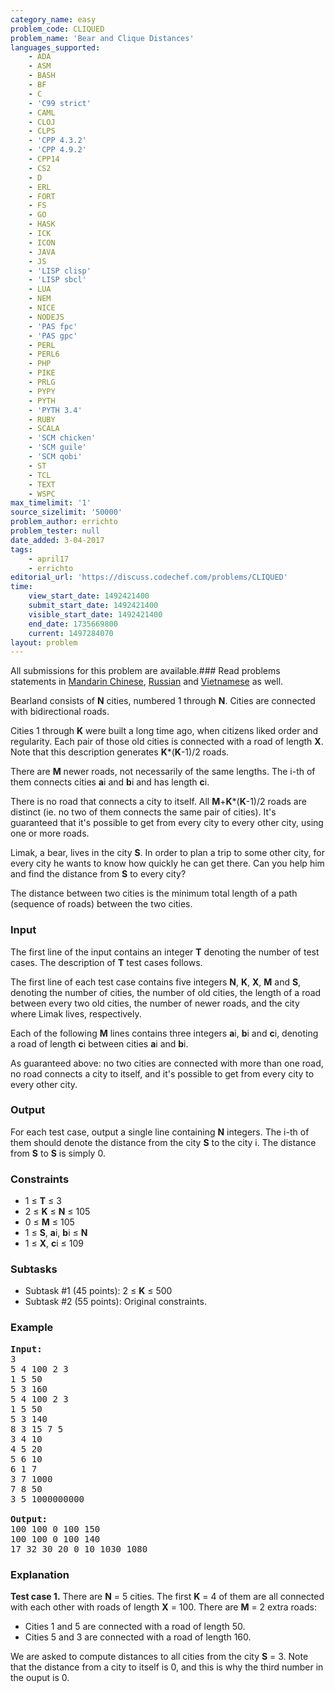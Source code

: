 ```yaml
---
category_name: easy
problem_code: CLIQUED
problem_name: 'Bear and Clique Distances'
languages_supported:
    - ADA
    - ASM
    - BASH
    - BF
    - C
    - 'C99 strict'
    - CAML
    - CLOJ
    - CLPS
    - 'CPP 4.3.2'
    - 'CPP 4.9.2'
    - CPP14
    - CS2
    - D
    - ERL
    - FORT
    - FS
    - GO
    - HASK
    - ICK
    - ICON
    - JAVA
    - JS
    - 'LISP clisp'
    - 'LISP sbcl'
    - LUA
    - NEM
    - NICE
    - NODEJS
    - 'PAS fpc'
    - 'PAS gpc'
    - PERL
    - PERL6
    - PHP
    - PIKE
    - PRLG
    - PYPY
    - PYTH
    - 'PYTH 3.4'
    - RUBY
    - SCALA
    - 'SCM chicken'
    - 'SCM guile'
    - 'SCM qobi'
    - ST
    - TCL
    - TEXT
    - WSPC
max_timelimit: '1'
source_sizelimit: '50000'
problem_author: errichto
problem_tester: null
date_added: 3-04-2017
tags:
    - april17
    - errichto
editorial_url: 'https://discuss.codechef.com/problems/CLIQUED'
time:
    view_start_date: 1492421400
    submit_start_date: 1492421400
    visible_start_date: 1492421400
    end_date: 1735669800
    current: 1497284070
layout: problem
---
```

All submissions for this problem are available.###  Read problems statements in [Mandarin Chinese](http://www.codechef.com/download/translated/APRIL17/mandarin/CLIQUED.pdf), [Russian](http://www.codechef.com/download/translated/APRIL17/russian/CLIQUED.pdf) and [Vietnamese](http://www.codechef.com/download/translated/APRIL17/vietnamese/CLIQUED.pdf) as well.

Bearland consists of **N** cities, numbered 1 through **N**. Cities are connected with bidirectional roads.

Cities 1 through **K** were built a long time ago, when citizens liked order and regularity. Each pair of those old cities is connected with a road of length **X**. Note that this description generates **K**\*(**K**-1)/2 roads.

There are **M** newer roads, not necessarily of the same lengths. The i-th of them connects cities **a**i and **b**i and has length **c**i.

There is no road that connects a city to itself. All **M**+**K**\*(**K**-1)/2 roads are distinct (ie. no two of them connects the same pair of cities). It's guaranteed that it's possible to get from every city to every other city, using one or more roads.

Limak, a bear, lives in the city **S**. In order to plan a trip to some other city, for every city he wants to know how quickly he can get there. Can you help him and find the distance from **S** to every city?

The distance between two cities is the minimum total length of a path (sequence of roads) between the two cities.

### Input

The first line of the input contains an integer **T** denoting the number of test cases. The description of **T** test cases follows.

The first line of each test case contains five integers **N**, **K**, **X**, **M** and **S**, denoting the number of cities, the number of old cities, the length of a road between every two old cities, the number of newer roads, and the city where Limak lives, respectively.

Each of the following **M** lines contains three integers **a**i, **b**i and **c**i, denoting a road of length **c**i between cities **a**i and **b**i.

As guaranteed above: no two cities are connected with more than one road, no road connects a city to itself, and it's possible to get from every city to every other city.

### Output

For each test case, output a single line containing **N** integers. The i-th of them should denote the distance from the city **S** to the city i. The distance from **S** to **S** is simply 0.

### Constraints

- 1 ≤ **T** ≤ 3
- 2 ≤ **K** ≤ **N** ≤ 105
- 0 ≤ **M** ≤ 105
- 1 ≤ **S**, **a**i, **b**i ≤ **N**
- 1 ≤ **X**, **c**i ≤ 109

### Subtasks

- Subtask #1 (45 points): 2 ≤ **K** ≤ 500
- Subtask #2 (55 points): Original constraints.

### Example

<pre><b>Input:</b>
3
5 4 100 2 3
1 5 50
5 3 160
5 4 100 2 3
1 5 50
5 3 140
8 3 15 7 5
3 4 10
4 5 20
5 6 10
6 1 7
3 7 1000
7 8 50
3 5 1000000000

<b>Output:</b>
100 100 0 100 150 
100 100 0 100 140 
17 32 30 20 0 10 1030 1080
</pre>
### Explanation

**Test case 1.** There are **N** = 5 cities. The first **K** = 4 of them are all connected with each other with roads of length **X** = 100. There are **M** = 2 extra roads:

- Cities 1 and 5 are connected with a road of length 50.
- Cities 5 and 3 are connected with a road of length 160.

We are asked to compute distances to all cities from the city **S** = 3. Note that the distance from a city to itself is 0, and this is why the third number in the ouput is 0.
